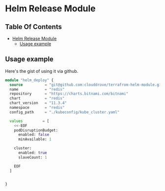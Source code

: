 # Helm Release Module


## Table Of Contents

- [Helm Release Module](#helm-release-module)
  * [Usage example](#usage-example)

## Usage example

Here's the gist of using it via github.

```terraform
module "helm_deploy" {
  source          = "git@github.com:clouddrove/terrafrom-helm-module.git"
  name            = "redis"
  repository      = "https://charts.bitnami.com/bitnami"
  chart           = "redis"
  chart_version   = "11.3.4"
  namespace       = "redis"
  config_path     = "./kubeconfig/kube_cluster.yaml"

  values         = [
    <<-EOF
    podDisruptionBudget:
      enabled: false
      minAvailable: 1

    cluster:
      enabled: true
      slaveCount: 1

    EOF
  ]


}
```

